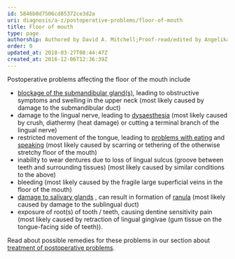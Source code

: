 ```yaml
---
id: 5846b0d7506cd85372ce3d2a
uri: diagnosis/a-z/postoperative-problems/floor-of-mouth
title: Floor of mouth
type: page
authorship: Authored by David A. Mitchell;Proof-read/edited by Angelika Sebald
order: 0
updated_at: 2018-03-27T08:44:47Z
created_at: 2016-12-06T12:36:39Z
---
```


<p>Postoperative problems affecting the floor of the mouth include</p>
<ul>
    <li><a href="/diagnosis/a-z/salivary-gland-problems">blockage of the submandibular gland(s)</a>,
        leading to obstructive symptoms and swelling in the upper
        neck (most likely caused by damage to the submandibular
        duct)</li>
    <li>damage to the lingual nerve, leading to <a href="/diagnosis/a-z/neuropathies/getting-started">dysaesthesia</a>        (most likely caused by crush, diathermy (heat damage)
        or cutting a terminal branch of the lingual nerve)</li>
    <li>restricted movement of the tongue, leading to <a href="/help/oral-food/texture-adaption">problems with eating</a>        and <a href="/help/salt">speaking</a> (most likely caused
        by scarring or tethering of the otherwise stretchy floor
        of the mouth)</li>
    <li>inability to wear dentures due to loss of lingual sulcus
        (groove between teeth and surrounding tissues) (most
        likely caused by similar conditions to the above)</li>
    <li>bleeding (most likely caused by the fragile large superficial
        veins in the floor of the mouth)</li>
    <li><a href="/diagnosis/a-z/salivary-gland-problems">damage to salivary glands</a>        , can result in formation of <a href="/diagnosis/a-z/cyst/more-info">ranula</a>        (most likely caused by damage to the sublingual duct)</li>
    <li>exposure of root(s) of tooth / teeth, causing dentine sensitivity
        pain (most likely caused by retraction of lingual gingivae
        (gum tissue on the tongue-facing side of teeth)).</li>
</ul>
<aside>
    <p>Read about possible remedies for these problems in our section
        about <a href="/treatment/surgery/postoperative-problems">treatment of postoperative problems</a>.</p>
</aside>
